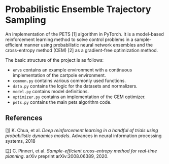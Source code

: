 # Probabilistic Ensemble  Trajectory Sampling

An implementation of the PETS [1] algorithm in PyTorch. It is a model-based reinforcement learning method to solve control problems in a sample-efficient manner using probabilistic neural network ensembles and the cross-entropy method (CEM) [2] as a gradient-free optimization method. 

The basic structure of the project is as follows:

* `envs` contains an example environment with a continuous implementation of the cartpole environment.
* `common.py` contains various commonly used functions.
* `data.py` contains the logic for the datasets and normalizers.
* `model.py` contains model definitions.
* `optimizer.py` contains an implementation of the CEM optimizer.
* `pets.py` contains the main pets algorithm code.

## References

[[1]](https://proceedings.neurips.cc/paper/2018/file/3de568f8597b94bda53149c7d7f5958c-Paper.pdf) K. Chua, et al. *Deep reinforcement learning in a handful of trials using probabilistic dynamics models*. Advances in neural information processing systems, 2018

[[2]](https://arxiv.org/abs/2008.06389) C. Pinneri, et al. *Sample-efficient cross-entropy method for real-time planning*. arXiv preprint arXiv:2008.06389, 2020.

